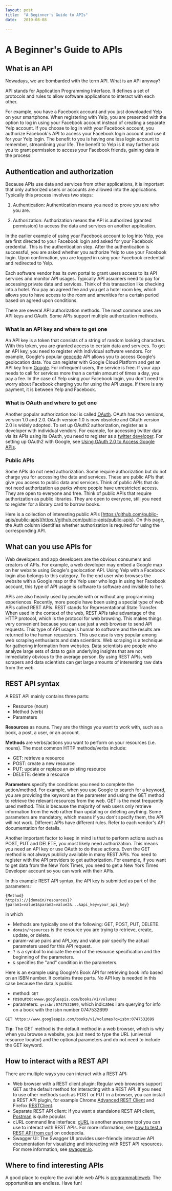 ```yaml
---
layout: post
title:  "A Beginner's Guide to APIs"
date:   2019-08-08

---
```

# A Beginner's Guide to APIs 


## What is an API 

Nowadays, we are bombarded with the term API. What is an API anyway? 

API stands for Application Programming Interface. It defines a set of protocols and rules to allow software applications to interact with each other. 

For example, you have a Facebook account and you just downloaded Yelp on your smartphone. When registering with Yelp, you are presented with the option to log in using your Facebook account instead of creating a separate Yelp account. If you choose to log in with your Facebook account, you authorize Facebook's API to access your Facebook login account and use it for your Yelp login. The benefit to you is having one less login account to remember, streamlining your life.  The benefit to Yelp is it may further ask you to grant permission to access your Facebook friends, gaining data in the process. 


## Authentication and authorization 

Because APIs use data and services from other applications, it is important that only authorized users or accounts are allowed into the applications. Typically this process involves two steps: 

 1. Authentication: Authentication means you need to prove you are who you are. 

 2. Authorization: Authorization means the API is authorized (granted permission) to access the data and services on another application. 

In the earlier example of using your Facebook account to log into Yelp, you are first directed to your Facebook login and asked for your Facebook credential. This is the authentication step. After the authentication is successful, you are asked whether you authorize Yelp to use your Facebook login. Upon confirmation, you are logged in using your Facebook credential and redirected to Yelp.

Each software vendor has its own portal to grant users access to its API services and monitor API usages. Typically API assumers need to pay for accessing private data and services. Think of this transaction like checking into a hotel. You pay an agreed fee and you get a hotel room key, which allows you to have access to the room and amenities for a certain period based on agreed upon conditions. 

There are several API authorization methods. The most common ones are API keys and OAuth. Some APIs support multiple authorization methods. 

### What is an API key and where to get one

An API key is a token that consists of a string of random looking characters. With this token, you are granted access to certain data and services. To get an API key, you need to register with individual software vendors. For example, Google's popular [geocode](https://developers.google.com/maps/documentation/geolocation/intro) API allows you to access Google's geolocation data. You can register with Google Cloud Platform and get an API key from [Google](https://developers.google.com/maps/documentation/geolocation/get-api-key). For infrequent users, the service is free. If your app needs to call for services more than a certain amount of times a day, you pay a fee. In the case of Yelp using your Facebook login, you don't need to worry about Facebook charging you for using the API usage. If there is any payment, it is between Yelp and Facebook.

###  What is OAuth and where to get one

Another popular authorization tool is called [OAuth](https://en.wikipedia.org/wiki/OAuth). OAuth has two versions, version 1.0 and 2.0. OAuth version 1.0 is now obsolete and OAuth version 2.0 is widely adopted. To set up OAuth2 authorization, register as a developer with individual vendors. For example, for accessing twitter data via its APIs using its OAuth, you need to register as a [twitter developer](https://developer.twitter.com/en/docs/authentication/overview). For setting up OAuth2 with Google, see [Using OAuth 2.0 to Access Google APIs](https://developers.google.com/identity/protocols/oauth2). 

### Public APIs 

Some APIs do not need authorization. Some require authorization but do not charge you for accessing the data and services. These are public APIs that give you access to public data and services. Think of public APIs that do not need authorization as parks where people have unrestricted access. They are open to everyone and free. Think of public APIs that require authorization as public libraries. They are open to everyone, still you need to register for a library card to borrow books. 

Here is a collection of interesting public APIs [https://github.com/public-apis/public-apis](https://github.com/public-apis/public-apis). On this page, the Auth column identifies whether authorization is required for using the corresponding API. 


##  What can you use APIs for

Web developers and app developers are the obvious consumers and creators of APIs. For example, a web developer may embed a Google map  on her website using Google's geolocation API. Using Yelp with a Facebook login also belongs to this category. To the end user who browses the website with a Google map or the Yelp user who logs in using her Facebook account, this type of API usage is software to software and invisible to her. 

APIs are also heavily used by people with or without any programming experiences. Recently, more people have been using a special type of web APIs called REST APIs. REST stands for Representational State Transfer. When used in the context of the web, REST APIs take advantage of the HTTP protocol, which is the protocol for web browsing. This makes things very convenient because you can use just a web browser to send API requests. This type of API usage is human to software and the results are returned to the human requesters. This use case is very popular among web scraping enthusiasts and data scientists. Web scraping is a technique for gathering information from websites. Data scientists are people who analyze large sets of data to gain underlying insights that are not immediately obvious to the average person. By using REST APIs, web scrapers and data scientists can get large amounts of interesting raw data from the web. 

## REST API syntax

A REST API mainly contains three parts: 

* Resource (noun)
* Method (verb)
* Parameters

**Resources** as nouns. They are the things you want to work with, such as a book, a post, a user, or an account. 

**Methods** are verbs/actions you want to perform on your resources (i.e. nouns). 
The most common HTTP methods/verbs include:

* GET: retrieve a resource
* POST: create a new resource
* PUT: update or replace an existing resource
* DELETE: delete a resource 

**Parameters** specify the conditions you need to complete the action/method. For example, when you use Google to search for a keyword, you are providing the keyword as the parameter and using the GET method to retrieve the relevant resources from the web. GET is the most frequently used method. This is because the majority of web users only retrieve information from the web rather than updating or deleting anything. Some parameters are mandatory, which means if you don't specify them, the API will not work. Different APIs have different rules. Refer to each vendor's API documentation for details. 

Another important factor to keep in mind is that to perform actions such as POST, PUT and DELETE, you most likely need authorization. This means you need an API key or use OAuth to do these actions. Even the GET method is not always publicly available in many REST APIs. You need to register with the API providers to get authorization. For example, if you want to get data from the New York Times, you need to get a New York Times Developer account so you can work with their APIs. 

In this example REST API syntax, the API key is submitted as part of the parameters:

```
{Method} 
http(s)://{domain/resources}?
{param1=value1&param2=value2&...&api_key=your_api_key}
```
in which

* Methods are typically one of the following: GET, POST, PUT, DELETE.
* `domain/resources` is the resource you are trying to retrieve, create, update, or delete. 
*  param-value pairs and API_key and value pair specify the actual parameters used for this API request. 
* `?` is a symbol to indicate the end of the resource specification and the beginning of the parameters. 
* `&` specifies the "and" condition in the parameters.
 
Here is an example using Google's Book API for retrieving book info based on an ISBN number. It contains three parts. No API key is needed in this case because the data is public. 

* method: `GET`
* resource: `wwww.googleapis.com/books/v1/volumes`
* parameters: `q=isbn:0747532699`, which indicates I am querying for info on a book with the isbn number 0747532699
   
```
GET https://www.googleapis.com/books/v1/volumes?q=isbn:0747532699
```

**Tip**: The GET method is the default method in a web browser, which is why when you browse a website, you just need to type the URL (universal resource locator) and the optional parameters and do not need to include the GET keyword. 


## How to interact with a REST API

There are multiple ways you can interact with a REST API:
* Web browser with a REST client plugin: Regular web browsers support GET as the default method for interacting with a REST API. If you need to use other methods such as POST or PUT in a browser, you can install a REST API plugin, for example Chrome [Advanced REST Client](https://chrome.google.com/webstore/detail/advanced-rest-client/hgmloofddffdnphfgcellkdfbfbjeloo?hl=en-US) and Firefox [RESTClient](https://addons.mozilla.org/en-US/firefox/addon/restclient/).
* Separate REST API client: If you want a standalone REST API client, [Postman](https://www.postman.com/) is quite popular. 
* cURL command line interface: [cURL](https://curl.se/) is another awesome tool you can use to interact with REST APIs. For more information, see [how to test a REST API from curl](https://www.codepedia.org/ama/how-to-test-a-rest-api-from-command-line-with-curl/) on codepedia.
* Swagger UI: The Swagger UI provides user-friendly interactive API documentation for visualizing and interacting with REST API resources. For more information, see [swagger.io](https://swagger.io/tools/swagger-ui/). 


## Where to find interesting APIs

A good place to explore the available web APIs is [programmableweb](http://www.programmableweb.com/apis/directory). The opportunities are endless. Have fun!




